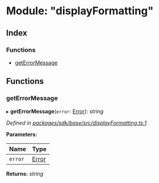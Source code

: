 # Module: "displayFormatting"

## Index

### Functions

* [getErrorMessage](_displayformatting_.md#geterrormessage)

## Functions

###  getErrorMessage

▸ **getErrorMessage**(`error`: [Error](../classes/_result_.rooterror.md#static-error)): *string*

*Defined in [packages/sdk/base/src/displayFormatting.ts:1](https://github.com/medhak1/celo-monorepo/blob/master/packages/sdk/base/src/displayFormatting.ts#L1)*

**Parameters:**

Name | Type |
------ | ------ |
`error` | [Error](../classes/_result_.rooterror.md#static-error) |

**Returns:** *string*
